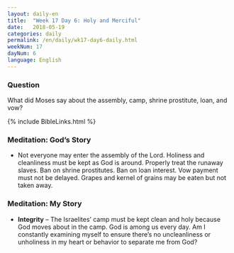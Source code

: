 ```yaml
---
layout: daily-en
title:  "Week 17 Day 6: Holy and Merciful"
date:   2018-05-19
categories: daily
permalink: /en/daily/wk17-day6-daily.html
weekNum: 17
dayNum: 6
language: English
---
```


### Question    
What did Moses say about the assembly, camp, shrine prostitute, loan, and vow?

{% include BibleLinks.html %}

### Meditation: God’s Story  
+ Not everyone may enter the assembly of the Lord. Holiness and cleanliness must be kept as God is around. Properly treat the runaway slaves. Ban on shrine prostitutes. Ban on loan interest. Vow payment must not be delayed. Grapes and kernel of grains may be eaten but not taken away.

### Meditation: My Story  
+ **Integrity** – The Israelites’ camp must be kept clean and holy because God moves about in the camp. God is among us every day. Am I constantly examining myself to ensure there’s no uncleanliness or unholiness in my heart or behavior to separate me from God? 
